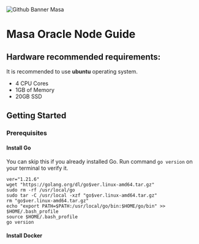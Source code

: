![Github Banner Masa](https://github.com/Kamus-Crypto/Testnet/assets/77204008/665af79e-bf5b-4bfa-944e-ead70dbce5fa)

# Masa Oracle Node Guide

## Hardware recommended requirements:
It is recommended to use **ubuntu** operating system.
* 4 CPU Cores
* 1GB of Memory
* 20GB SSD

## Getting Started

### Prerequisites

#### Install Go
You can skip this if you already installed Go. Run command ```go version``` on your terminal to verify it.
```
ver="1.21.6"
wget "https://golang.org/dl/go$ver.linux-amd64.tar.gz"
sudo rm -rf /usr/local/go
sudo tar -C /usr/local -xzf "go$ver.linux-amd64.tar.gz"
rm "go$ver.linux-amd64.tar.gz"
echo "export PATH=$PATH:/usr/local/go/bin:$HOME/go/bin" >> $HOME/.bash_profile
source $HOME/.bash_profile
go version
```

#### Install Docker
